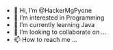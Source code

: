 - 👋 Hi, I’m @HackerMgPyone
- 👀 I’m interested in Programming
- 🌱 I’m currently learning Java
- 💞️ I’m looking to collaborate on ...
- 📫 How to reach me ...

<!---
HackerMgPyone/HackerMgPyone is a ✨ special ✨ repository because its `README.md` (this file) appears on your GitHub profile.
You can click the Preview link to take a look at your changes.
--->
